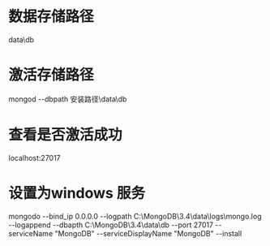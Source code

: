 # 数据存储路径
data\db

# 激活存储路径
mongod --dbpath  安装路径\data\db

# 查看是否激活成功
localhost:27017

# 设置为windows 服务
mongodo --bind_ip 0.0.0.0 --logpath C:\MongoDB\3.4\data\logs\mongo.log
--logappend  --dbapth C:\MongoDB\3.4\data\db --port 27017 --serviceName "MongoDB" --serviceDisplayName "MongoDB" --install